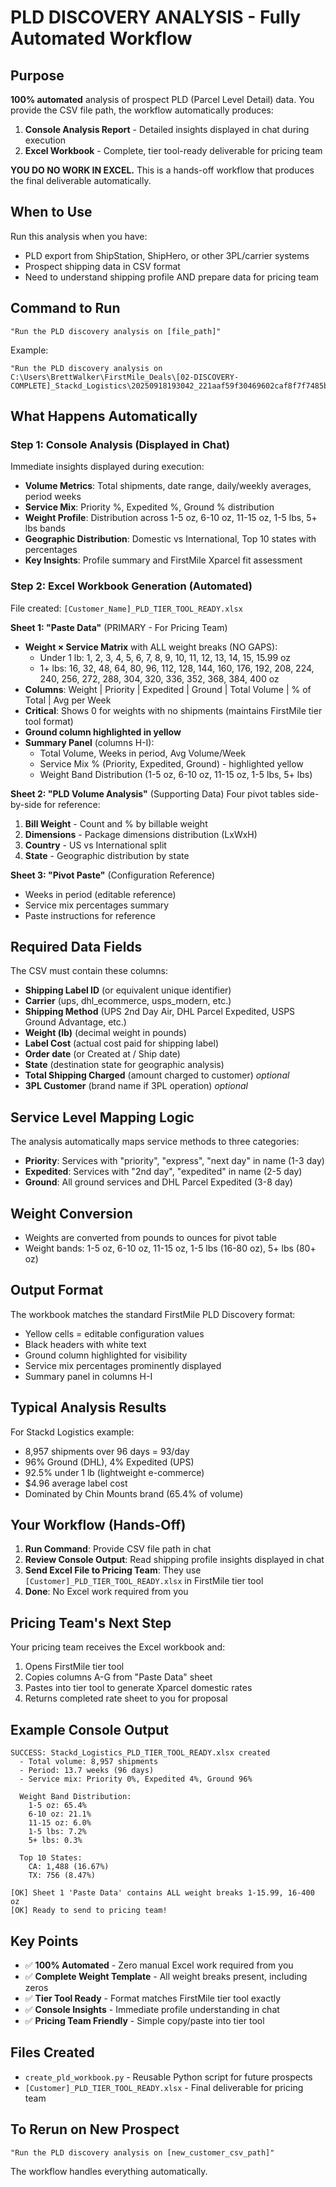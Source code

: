 # PLD DISCOVERY ANALYSIS - Fully Automated Workflow

## Purpose
**100% automated** analysis of prospect PLD (Parcel Level Detail) data. You provide the CSV file path, the workflow automatically produces:
1. **Console Analysis Report** - Detailed insights displayed in chat during execution
2. **Excel Workbook** - Complete, tier tool-ready deliverable for pricing team

**YOU DO NO WORK IN EXCEL.** This is a hands-off workflow that produces the final deliverable automatically.

## When to Use
Run this analysis when you have:
- PLD export from ShipStation, ShipHero, or other 3PL/carrier systems
- Prospect shipping data in CSV format
- Need to understand shipping profile AND prepare data for pricing team

## Command to Run
```
"Run the PLD discovery analysis on [file_path]"
```

Example:
```
"Run the PLD discovery analysis on C:\Users\BrettWalker\FirstMile_Deals\[02-DISCOVERY-COMPLETE]_Stackd_Logistics\20250918193042_221aaf59f30469602caf8f7f7485b114.csv"
```

## What Happens Automatically

### Step 1: Console Analysis (Displayed in Chat)
Immediate insights displayed during execution:
- **Volume Metrics**: Total shipments, date range, daily/weekly averages, period weeks
- **Service Mix**: Priority %, Expedited %, Ground % distribution
- **Weight Profile**: Distribution across 1-5 oz, 6-10 oz, 11-15 oz, 1-5 lbs, 5+ lbs bands
- **Geographic Distribution**: Domestic vs International, Top 10 states with percentages
- **Key Insights**: Profile summary and FirstMile Xparcel fit assessment

### Step 2: Excel Workbook Generation (Automated)
File created: `[Customer_Name]_PLD_TIER_TOOL_READY.xlsx`

**Sheet 1: "Paste Data"** (PRIMARY - For Pricing Team)
- **Weight × Service Matrix** with ALL weight breaks (NO GAPS):
  - Under 1 lb: 1, 2, 3, 4, 5, 6, 7, 8, 9, 10, 11, 12, 13, 14, 15, 15.99 oz
  - 1+ lbs: 16, 32, 48, 64, 80, 96, 112, 128, 144, 160, 176, 192, 208, 224, 240, 256, 272, 288, 304, 320, 336, 352, 368, 384, 400 oz
- **Columns**: Weight | Priority | Expedited | Ground | Total Volume | % of Total | Avg per Week
- **Critical**: Shows 0 for weights with no shipments (maintains FirstMile tier tool format)
- **Ground column highlighted in yellow**
- **Summary Panel** (columns H-I):
  - Total Volume, Weeks in period, Avg Volume/Week
  - Service Mix % (Priority, Expedited, Ground) - highlighted yellow
  - Weight Band Distribution (1-5 oz, 6-10 oz, 11-15 oz, 1-5 lbs, 5+ lbs)

**Sheet 2: "PLD Volume Analysis"** (Supporting Data)
Four pivot tables side-by-side for reference:
1. **Bill Weight** - Count and % by billable weight
2. **Dimensions** - Package dimensions distribution (LxWxH)
3. **Country** - US vs International split
4. **State** - Geographic distribution by state

**Sheet 3: "Pivot Paste"** (Configuration Reference)
- Weeks in period (editable reference)
- Service mix percentages summary
- Paste instructions for reference

## Required Data Fields
The CSV must contain these columns:
- **Shipping Label ID** (or equivalent unique identifier)
- **Carrier** (ups, dhl_ecommerce, usps_modern, etc.)
- **Shipping Method** (UPS 2nd Day Air, DHL Parcel Expedited, USPS Ground Advantage, etc.)
- **Weight (lb)** (decimal weight in pounds)
- **Label Cost** (actual cost paid for shipping label)
- **Order date** (or Created at / Ship date)
- **State** (destination state for geographic analysis)
- **Total Shipping Charged** (amount charged to customer) *optional*
- **3PL Customer** (brand name if 3PL operation) *optional*

## Service Level Mapping Logic
The analysis automatically maps service methods to three categories:
- **Priority**: Services with "priority", "express", "next day" in name (1-3 day)
- **Expedited**: Services with "2nd day", "expedited" in name (2-5 day)
- **Ground**: All ground services and DHL Parcel Expedited (3-8 day)

## Weight Conversion
- Weights are converted from pounds to ounces for pivot table
- Weight bands: 1-5 oz, 6-10 oz, 11-15 oz, 1-5 lbs (16-80 oz), 5+ lbs (80+ oz)

## Output Format
The workbook matches the standard FirstMile PLD Discovery format:
- Yellow cells = editable configuration values
- Black headers with white text
- Ground column highlighted for visibility
- Service mix percentages prominently displayed
- Summary panel in columns H-I

## Typical Analysis Results
For Stackd Logistics example:
- 8,957 shipments over 96 days = 93/day
- 96% Ground (DHL), 4% Expedited (UPS)
- 92.5% under 1 lb (lightweight e-commerce)
- $4.96 average label cost
- Dominated by Chin Mounts brand (65.4% of volume)

## Your Workflow (Hands-Off)
1. **Run Command**: Provide CSV file path in chat
2. **Review Console Output**: Read shipping profile insights displayed in chat
3. **Send Excel File to Pricing Team**: They use `[Customer]_PLD_TIER_TOOL_READY.xlsx` in FirstMile tier tool
4. **Done**: No Excel work required from you

## Pricing Team's Next Step
Your pricing team receives the Excel workbook and:
1. Opens FirstMile tier tool
2. Copies columns A-G from "Paste Data" sheet
3. Pastes into tier tool to generate Xparcel domestic rates
4. Returns completed rate sheet to you for proposal

## Example Console Output
```
SUCCESS: Stackd_Logistics_PLD_TIER_TOOL_READY.xlsx created
  - Total volume: 8,957 shipments
  - Period: 13.7 weeks (96 days)
  - Service mix: Priority 0%, Expedited 4%, Ground 96%

  Weight Band Distribution:
    1-5 oz: 65.4%
    6-10 oz: 21.1%
    11-15 oz: 6.0%
    1-5 lbs: 7.2%
    5+ lbs: 0.3%

  Top 10 States:
    CA: 1,488 (16.67%)
    TX: 756 (8.47%)

[OK] Sheet 1 'Paste Data' contains ALL weight breaks 1-15.99, 16-400 oz
[OK] Ready to send to pricing team!
```

## Key Points
- ✅ **100% Automated** - Zero manual Excel work required from you
- ✅ **Complete Weight Template** - All weight breaks present, including zeros
- ✅ **Tier Tool Ready** - Format matches FirstMile tier tool exactly
- ✅ **Console Insights** - Immediate profile understanding in chat
- ✅ **Pricing Team Friendly** - Simple copy/paste into tier tool

## Files Created
- `create_pld_workbook.py` - Reusable Python script for future prospects
- `[Customer]_PLD_TIER_TOOL_READY.xlsx` - Final deliverable for pricing team

## To Rerun on New Prospect
```
"Run the PLD discovery analysis on [new_customer_csv_path]"
```
The workflow handles everything automatically.
